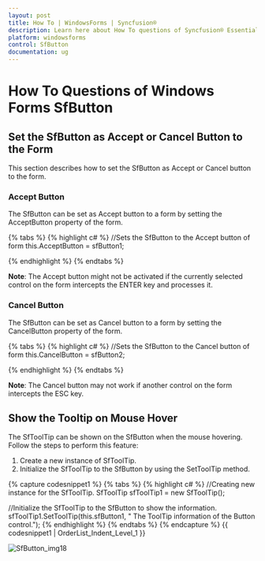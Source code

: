 ```yaml
---
layout: post
title: How To | WindowsForms | Syncfusion®
description: Learn here about How To questions of Syncfusion® Essential Studio® Windows Forms SfButton control, its elements and more.
platform: windowsforms
control: SfButton
documentation: ug
---
```


# How To Questions of Windows Forms SfButton

## Set the SfButton as Accept or Cancel Button to the Form

This section describes how to set the SfButton as Accept or Cancel button to the form.

### Accept Button

The SfButton can be set as Accept button to a form by setting the AcceptButton property of the form.

{% tabs %}
{% highlight c# %}
//Sets the SfButton to the Accept button of form
this.AcceptButton = sfButton1;

{% endhighlight %}
{% endtabs %}

**Note**: The Accept button might not be activated if the currently selected control on the form intercepts the ENTER key and processes it.

### Cancel Button

The SfButton can be set as Cancel button to a form by setting the CancelButton property of the form.

{% tabs %}
{% highlight c# %}
//Sets the SfButton to the Cancel button of form
this.CancelButton = sfButton2;

{% endhighlight %}
{% endtabs %}

**Note**: The Cancel button may not work if another control on the form intercepts the ESC key.

## Show the Tooltip on Mouse Hover

The SfToolTip can be shown on the SfButton when the mouse hovering. Follow the steps to perform this feature:

1. Create a new instance of SfToolTip.
2. Initialize the SfToolTip to the SfButton by using the SetToolTip method.

{% capture codesnippet1 %}​
{% tabs %}
{% highlight c# %}
//Creating new instance for the SfToolTip.
SfToolTip sfToolTip1 = new SfToolTip();

//Initialize the SfToolTip to the SfButton to show the information.
sfToolTip1.SetToolTip(this.sfButton1, " The ToolTip information of the Button control.");
{% endhighlight %}
{% endtabs %}
{% endcapture %}
{{ codesnippet1 | OrderList_Indent_Level_1 }}


![SfButton_img18](SfButton_images/SfButton_img18.jpeg)
